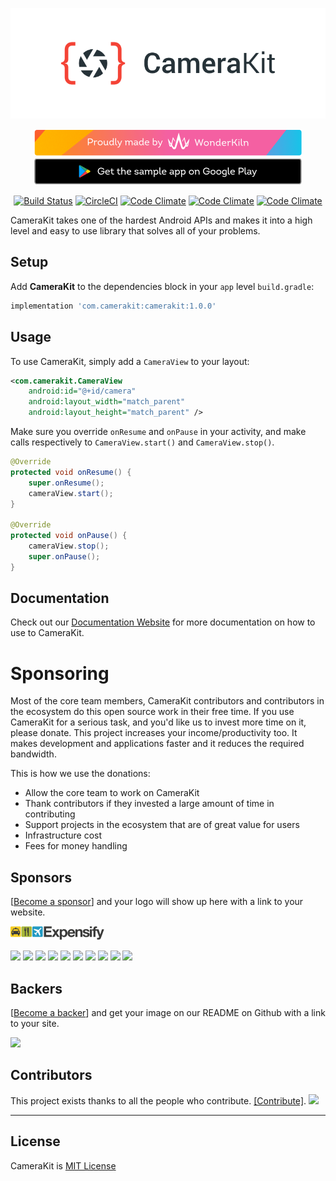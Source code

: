 <p align="center">
    <a href="https://camerakit.website" target="_blank">
        <img alt='CameraKit Header' src='.repo/gh-readme-header.png' />
    </a>
</p>

<p align="center">
    <a href="https://www.wonderkiln.com" target="_blank">
        <img alt='CameraKit Header' src='.repo/gh-readme-wk.png'/>
    </a>
    <a href="https://play.google.com/store/apps/details?id=com.wonderkiln.camerakit.demo&hl=en" target="_blank">
        <img alt='CameraKit Header' src='.repo/gh-readme-app.png'/>
    </a>
</p>

<p align="center">
    <a href="https://join-slack.camerakit.website"><img src="https://join-slack.camerakit.website/badge.svg" alt="Build Status"></a>
    <a href="https://circleci.com/gh/CameraKit/camerakit-android/tree/master"><img src="https://circleci.com/gh/CameraKit/camerakit-android/tree/master.svg?style=shield" alt="CircleCI"></a>
    <a href="https://codeclimate.com/github/wonderkiln/CameraKit-Android"><img src="https://codeclimate.com/github/wonderkiln/CameraKit-Android/badges/gpa.svg" alt="Code Climate"></a>
    <a href="https://codeclimate.com/github/wonderkiln/CameraKit-Android"><img src="https://codeclimate.com/github/wonderkiln/CameraKit-Android/badges/coverage.svg" alt="Code Climate"></a>
    <a href="https://codeclimate.com/github/wonderkiln/CameraKit-Android"><img src="https://codeclimate.com/github/wonderkiln/CameraKit-Android/badges/issue_count.svg" alt="Code Climate"></a>
</p>

CameraKit takes one of the hardest Android APIs and makes it into a high level and easy to use library that solves all of your problems.

## Setup
Add __CameraKit__ to the dependencies block in your `app` level `build.gradle`:

```groovy		
implementation 'com.camerakit:camerakit:1.0.0'
```		


## Usage

To use CameraKit, simply add a `CameraView` to your layout:

```xml
<com.camerakit.CameraView
    android:id="@+id/camera"
    android:layout_width="match_parent"
    android:layout_height="match_parent" />
```

Make sure you override `onResume` and `onPause` in your activity, and make calls respectively to `CameraView.start()` and `CameraView.stop()`.

```java
@Override
protected void onResume() {
    super.onResume();
    cameraView.start();
}

@Override
protected void onPause() {
    cameraView.stop();
    super.onPause();
}
```

## Documentation
Check out our [Documentation Website](http://docs.camerakit.website) for more documentation on how to use to CameraKit.

# Sponsoring

Most of the core team members, CameraKit contributors and contributors in the ecosystem do this open source work in their free time. If you use CameraKit for a serious task, and you'd like us to invest more time on it, please donate. This project increases your income/productivity too. It makes development and applications faster and it reduces the required bandwidth.

This is how we use the donations:

- Allow the core team to work on CameraKit
- Thank contributors if they invested a large amount of time in contributing
- Support projects in the ecosystem that are of great value for users
- Infrastructure cost
- Fees for money handling

## Sponsors

[[Become a sponsor](https://opencollective.com/CameraKit-Android#sponsor)] and your logo will show up here with a link to your website.

<a href="https://www.expensify.com/"><img src=".repo/expensify-logo.png" width="150"></a>

<a href="https://opencollective.com/CameraKit-Android/sponsor/0/website" target="_blank"><img src="https://opencollective.com/CameraKit-Android/sponsor/0/avatar.svg"></a>
<a href="https://opencollective.com/CameraKit-Android/sponsor/1/website" target="_blank"><img src="https://opencollective.com/CameraKit-Android/sponsor/1/avatar.svg"></a>
<a href="https://opencollective.com/CameraKit-Android/sponsor/2/website" target="_blank"><img src="https://opencollective.com/CameraKit-Android/sponsor/2/avatar.svg"></a>
<a href="https://opencollective.com/CameraKit-Android/sponsor/3/website" target="_blank"><img src="https://opencollective.com/CameraKit-Android/sponsor/3/avatar.svg"></a>
<a href="https://opencollective.com/CameraKit-Android/sponsor/4/website" target="_blank"><img src="https://opencollective.com/CameraKit-Android/sponsor/4/avatar.svg"></a>
<a href="https://opencollective.com/CameraKit-Android/sponsor/5/website" target="_blank"><img src="https://opencollective.com/CameraKit-Android/sponsor/5/avatar.svg"></a>
<a href="https://opencollective.com/CameraKit-Android/sponsor/6/website" target="_blank"><img src="https://opencollective.com/CameraKit-Android/sponsor/6/avatar.svg"></a>
<a href="https://opencollective.com/CameraKit-Android/sponsor/7/website" target="_blank"><img src="https://opencollective.com/CameraKit-Android/sponsor/7/avatar.svg"></a>
<a href="https://opencollective.com/CameraKit-Android/sponsor/8/website" target="_blank"><img src="https://opencollective.com/CameraKit-Android/sponsor/8/avatar.svg"></a>
<a href="https://opencollective.com/CameraKit-Android/sponsor/9/website" target="_blank"><img src="https://opencollective.com/CameraKit-Android/sponsor/9/avatar.svg"></a>

## Backers

[[Become a backer](https://opencollective.com/CameraKit-Android#backer)] and get your image on our README on Github with a link to your site.

<a href="https://opencollective.com/CameraKit-Android#backers" target="_blank"><img src="https://opencollective.com/CameraKit-Android/backers.svg?width=890"></a>

## Contributors

This project exists thanks to all the people who contribute. [[Contribute]](CONTRIBUTING.md).
<a href="graphs/contributors"><img src="https://opencollective.com/CameraKit-Android/contributors.svg?width=890" /></a>

---

## License
CameraKit is [MIT License](https://github.com/wonderkiln/CameraKit-Android/blob/master/LICENSE)
